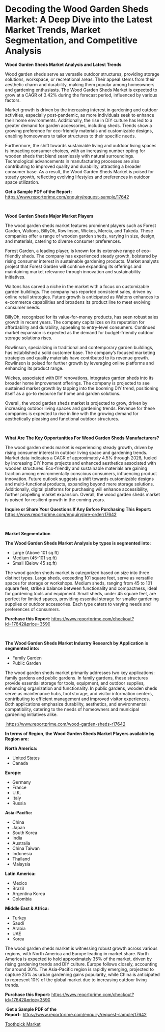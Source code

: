 <p><h1>Decoding the Wood Garden Sheds Market: A Deep Dive into the Latest Market Trends, Market Segmentation, and Competitive Analysis</h1></p><p><strong>Wood Garden Sheds Market Analysis and Latest Trends</strong></p>
<p><p>Wood garden sheds serve as versatile outdoor structures, providing storage solutions, workspace, or recreational areas. Their appeal stems from their aesthetic charm and durability, making them popular among homeowners and gardening enthusiasts. The Wood Garden Sheds Market is expected to grow at a CAGR of 3.42% during the forecast period, influenced by various factors.</p><p>Market growth is driven by the increasing interest in gardening and outdoor activities, especially post-pandemic, as more individuals seek to enhance their home environments. Additionally, the rise in DIY culture has led to a greater demand for garden accessories, including sheds. Trends show a growing preference for eco-friendly materials and customizable designs, enabling homeowners to tailor structures to their specific needs.</p><p>Furthermore, the shift towards sustainable living and outdoor living spaces is impacting consumer choices, with an increasing number opting for wooden sheds that blend seamlessly with natural surroundings. Technological advancements in manufacturing processes are also contributing to improved quality and durability, attracting a broader consumer base. As a result, the Wood Garden Sheds Market is poised for steady growth, reflecting evolving lifestyles and preferences in outdoor space utilization.</p></p>
<p><strong>Get a Sample PDF of the Report:&nbsp;</strong> <a href="https://www.reportprime.com/enquiry/request-sample/17642?utm_campaign=3308&utm_medium=2&utm_source=Github&utm_content=ia&utm_term=18032025&utm_id=wood-garden-sheds">https://www.reportprime.com/enquiry/request-sample/17642</a></p>
<p>&nbsp;</p>
<p><strong>Wood Garden Sheds Major Market Players</strong></p>
<p><p>The wood garden sheds market features prominent players such as Forest Garden, Waltons, BillyOh, Rowlinson, Wickes, Mercia, and Takeda. These companies offer a range of wooden garden sheds, varying in size, design, and materials, catering to diverse consumer preferences.</p><p>Forest Garden, a leading player, is known for its extensive range of eco-friendly sheds. The company has experienced steady growth, bolstered by rising consumer interest in sustainable gardening products. Market analysts project that Forest Garden will continue expanding its offerings and maintaining market relevance through innovation and sustainability initiatives.</p><p>Waltons has carved a niche in the market with a focus on customizable garden buildings. The company has reported consistent sales, driven by online retail strategies. Future growth is anticipated as Waltons enhances its e-commerce capabilities and broadens its product line to meet evolving consumer needs.</p><p>BillyOh, recognized for its value-for-money products, has seen robust sales growth in recent years. The company capitalizes on its reputation for affordability and durability, appealing to entry-level consumers. Continued market expansion is expected as the demand for budget-friendly outdoor storage solutions rises.</p><p>Rowlinson, specializing in traditional and contemporary garden buildings, has established a solid customer base. The company’s focused marketing strategies and quality materials have contributed to its revenue growth. Rowlinson is poised for further growth by leveraging online platforms and enhancing its product range.</p><p>Wickes, associated with DIY renovations, integrates garden sheds into its broader home improvement offerings. The company is projected to see sustained market growth by tapping into the booming DIY trend, positioning itself as a go-to resource for home and garden solutions.</p><p>Overall, the wood garden sheds market is projected to grow, driven by increasing outdoor living spaces and gardening trends. Revenue for these companies is expected to rise in line with the growing demand for aesthetically pleasing and functional outdoor structures.</p></p>
<p>&nbsp;</p>
<p><strong>What Are The Key Opportunities For Wood Garden Sheds Manufacturers?</strong></p>
<p><p>The wood garden sheds market is experiencing steady growth, driven by rising consumer interest in outdoor living space and gardening trends. Market data indicates a CAGR of approximately 4.5% through 2028, fueled by increasing DIY home projects and enhanced aesthetics associated with wooden structures. Eco-friendly and sustainable materials are gaining traction among environmentally conscious consumers, influencing product innovation. Future outlook suggests a shift towards customizable designs and multi-functional products, expanding beyond mere storage solutions. Additionally, digital platforms for purchasing will enhance accessibility, further propelling market expansion. Overall, the wood garden sheds market is poised for resilient growth in the coming years.</p></p>
<p><strong>Inquire or Share Your Questions If Any Before Purchasing This Report:</strong> <a href="https://www.reportprime.com/enquiry/pre-order/17642?utm_campaign=3308&utm_medium=2&utm_source=Github&utm_content=ia&utm_term=18032025&utm_id=wood-garden-sheds">https://www.reportprime.com/enquiry/pre-order/17642</a></p>
<p>&nbsp;</p>
<p><strong>Market Segmentation</strong></p>
<p><strong>The Wood Garden Sheds Market Analysis by types is segmented into:</strong></p>
<p><ul><li>Large (Above 101 sq.ft)</li><li>Medium (45-101 sq.ft)</li><li>Small (Below 45 sq.ft)</li></ul></p>
<p><p>The wood garden sheds market is categorized based on size into three distinct types. Large sheds, exceeding 101 square feet, serve as versatile spaces for storage or workshops. Medium sheds, ranging from 45 to 101 square feet, strike a balance between functionality and compactness, ideal for gardening tools and equipment. Small sheds, under 45 square feet, are perfect for limited spaces, providing essential storage for smaller gardening supplies or outdoor accessories. Each type caters to varying needs and preferences of consumers.</p></p>
<p><strong>Purchase this Report:&nbsp;</strong><a href="https://www.reportprime.com/checkout?id=17642&price=3590&utm_campaign=3308&utm_medium=2&utm_source=Github&utm_content=ia&utm_term=18032025&utm_id=wood-garden-sheds">https://www.reportprime.com/checkout?id=17642&price=3590</a></p>
<p>&nbsp;</p>
<p><strong>The Wood Garden Sheds Market Industry Research by Application is segmented into:</strong></p>
<p><ul><li>Family Garden</li><li>Public Garden</li></ul></p>
<p><p>The wood garden sheds market primarily addresses two key applications: family gardens and public gardens. In family gardens, these structures provide essential storage for tools, equipment, and outdoor supplies, enhancing organization and functionality. In public gardens, wooden sheds serve as maintenance hubs, tool storage, and visitor information centers, contributing to efficient management and improved visitor experiences. Both applications emphasize durability, aesthetics, and environmental compatibility, catering to the needs of homeowners and municipal gardening initiatives alike.</p></p>
<p><a href="https://www.reportprime.com/wood-garden-sheds-r17642?utm_campaign=3308&utm_medium=2&utm_source=Github&utm_content=ia&utm_term=18032025&utm_id=wood-garden-sheds">&nbsp;https://www.reportprime.com/wood-garden-sheds-r17642</a></p>
<p><strong>In terms of Region, the Wood Garden Sheds Market Players available by Region are:</strong></p>
<p>
    <p> <strong> North America: </strong>
        <ul>
            <li>United States</li>
            <li>Canada</li>
        </ul>
        </p> 
    <p> <strong> Europe: </strong>
        <ul>
            <li>Germany</li>
            <li>France</li>
            <li>U.K.</li>
            <li>Italy</li>
            <li>Russia</li>
        </ul>
        </p> 
    <p> <strong> Asia-Pacific: </strong>
        <ul>
            <li>China</li>
            <li>Japan</li>
            <li>South Korea</li>
            <li>India</li>
            <li>Australia</li>
            <li>China Taiwan</li>
            <li>Indonesia</li>
            <li>Thailand</li>
            <li>Malaysia</li>
        </ul>
        </p> 
    <p> <strong> Latin America: </strong>
        <ul>
            <li>Mexico</li>
            <li>Brazil</li>
            <li>Argentina Korea</li>
            <li>Colombia</li>
        </ul>
        </p> 
    <p> <strong> Middle East & Africa: </strong>
        <ul>
            <li>Turkey</li>
            <li>Saudi</li>
            <li>Arabia</li>
            <li>UAE</li>
            <li>Korea</li>
        </ul>
    </p>
    </p>
<p><p>The wood garden sheds market is witnessing robust growth across various regions, with North America and Europe leading in market share. North America is expected to hold approximately 35% of the market, driven by rising gardening trends and DIY culture. Europe follows closely, accounting for around 30%. The Asia-Pacific region is rapidly emerging, projected to capture 25% as urban gardening gains popularity, while China is anticipated to represent 10% of the global market due to increasing outdoor living trends.</p></p>
<p><strong>Purchase this Report: </strong><a href="https://www.reportprime.com/checkout?id=17642&price=3590&utm_campaign=3308&utm_medium=2&utm_source=Github&utm_content=ia&utm_term=18032025&utm_id=wood-garden-sheds">https://www.reportprime.com/checkout?id=17642&price=3590</a></p>
<p>&nbsp;<strong>Get a Sample PDF of the Report:&nbsp;&nbsp;</strong><a href="https://www.reportprime.com/enquiry/request-sample/17642?utm_campaign=3308&utm_medium=2&utm_source=Github&utm_content=ia&utm_term=18032025&utm_id=wood-garden-sheds">https://www.reportprime.com/enquiry/request-sample/17642</a></p>
<p><strong></strong></p>
<p><p><a href="https://github.com/nacrehuipie/Market-Research-Report-List-1/blob/main/toothpick-market.md?utm_campaign=3308&utm_medium=2&utm_source=Github&utm_content=ia&utm_term=18032025&utm_id=wood-garden-sheds">Toothpick Market</a></p></p>